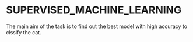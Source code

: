 # SUPERVISED_MACHINE_LEARNING

The main aim of the task is to find out the best model with high accuracy to clssify the cat.
